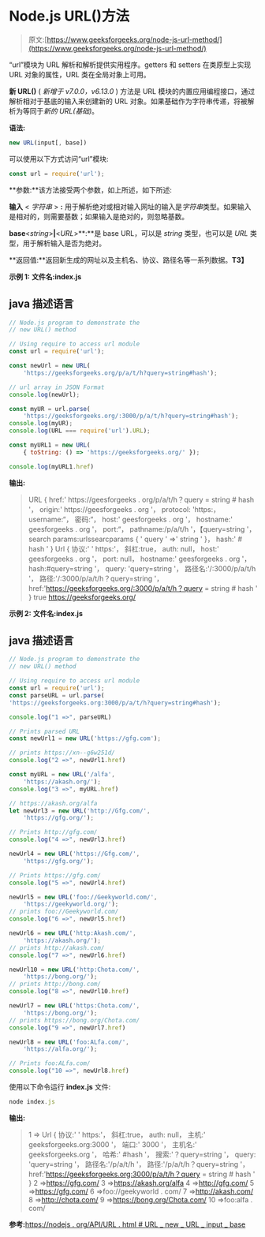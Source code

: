 # Node.js URL()方法

> 原文:[https://www.geeksforgeeks.org/node-js-url-method/](https://www.geeksforgeeks.org/node-js-url-method/)

“url”模块为 URL 解析和解析提供实用程序。getters 和 setters 在类原型上实现 URL 对象的属性，URL 类在全局对象上可用。

**新 URL()** ( *新增于 v7.0.0，v6.13.0* ) 方法是 URL 模块的内置应用编程接口，通过解析相对于基底的输入来创建新的 URL 对象。如果基础作为字符串传递，将被解析为等同于*新的 URL(基础)*。

**语法:**

```js
new URL(input[, base])
```

可以使用以下方式访问“url”模块:

```js
const url = require('url');
```

**参数:**该方法接受两个参数，如上所述，如下所述:

**输入** < *字符串* > **:** 用于解析绝对或相对输入网址的输入是*字符串*类型。如果输入是相对的，则需要基数；如果输入是绝对的，则忽略基数。

**base**<*string*>**|**<*URL*>**:**是 base URL，可以是 *string* 类型，也可以是 *URL* 类型，用于解析输入是否为绝对。

**返回值:**返回新生成的网址以及主机名、协议、路径名等一系列数据。**T3】**

**示例 1:** **文件名:index.js**

## java 描述语言

```js
// Node.js program to demonstrate the 
// new URL() method 

// Using require to access url module 
const url = require('url');

const newUrl = new URL(
    'https://geeksforgeeks.org/p/a/t/h?query=string#hash');

// url array in JSON Format
console.log(newUrl);

const myUR = url.parse(
    'https://geeksforgeeks.org/:3000/p/a/t/h?query=string#hash');
console.log(myUR);
console.log(URL === require('url').URL);

const myURL1 = new URL(
    { toString: () => 'https://geeksforgeeks.org/' });

console.log(myURL1.href)
```

**输出:**

> URL {
> href:' https://geesforgeeks . org/p/a/t/h？query = string # hash '，
> origin:' https://geesforgeeks . org '，
> protocol: 'https:，
> username:“，
> 密码:“，
> host:' geesforgeeks . org '，
> hostname:' geesforgeeks . org '，
> port:“，
> pathname:/p/a/t/h '，【query=string '，
> search params:urlssearcparams { ' query ' =>' string ' }，
> hash:' # hash '
> }
> Url {
> 协议:' ' https:'，
> 斜杠:true，
> auth: null，
> host:' geesforgeeks . org '，
> port: null，
> hostname:' geesforgeeks . org '，
> hash:#query=string '，
> query: 'query=string '，
> 路径名:'/:3000/p/a/t/h '，
> 路径:'/:3000/p/a/t/h？query=string '，
> href:'https://geeksforgeeks.org/:3000/p/a/t/h？query = string # hash '
> }
> true
> https://geeksforgeeks.org/

**示例 2:** **文件名:index.js**

## java 描述语言

```js
// Node.js program to demonstrate the 
// new URL() method 

// Using require to access url module 
const url = require('url');
const parseURL = url.parse(
'https://geeksforgeeks.org:3000/p/a/t/h?query=string#hash');

console.log("1 =>", parseURL)

// Prints parsed URL
const newUrl1 = new URL('https://gfg.com');

// prints https://xn--g6w251d/
console.log("2 =>", newUrl1.href)

const myURL = new URL('/alfa',
    'https://akash.org/');
console.log("3 =>", myURL.href)

// https://akash.org/alfa
let newUrl3 = new URL('http://Gfg.com/',
    'https://gfg.org/');

// Prints http://gfg.com/
console.log("4 =>", newUrl3.href)

newUrl4 = new URL('https://Gfg.com/',
    'https://gfg.org/');

// Prints https://gfg.com/
console.log("5 =>", newUrl4.href)

newUrl5 = new URL('foo://Geekyworld.com/',
    'https://geekyworld.org/');
// prints foo://Geekyworld.com/
console.log("6 =>", newUrl5.href)

newUrl6 = new URL('http:Akash.com/',
    'https://akash.org/');
// prints http://akash.com/
console.log("7 =>", newUrl6.href)

newUrl10 = new URL('http:Chota.com/',
    'https://bong.org/');
// prints http://bong.com/
console.log("8 =>", newUrl10.href)

newUrl7 = new URL('https:Chota.com/',
    'https://bong.org/');
// prints https://bong.org/Chota.com/
console.log("9 =>", newUrl7.href)

newUrl8 = new URL('foo:ALfa.com/',
    'https://alfa.org/');

// Prints foo:ALfa.com/
console.log("10 =>", newUrl8.href)
```

使用以下命令运行 **index.js** 文件:

```js
node index.js
```

**输出:**

> 1 => Url {
> 协议:' ' https:'，
> 斜杠:true，
> auth: null，
> 主机:' geeksforgeeks.org:3000 '，
> 端口:' 3000 '，
> 主机名:' geeksforgeeks.org '，
> 哈希:' #hash '，
> 搜索:'？query=string '，
> query: 'query=string '，
> 路径名:'/p/a/t/h '，
> 路径:'/p/a/t/h？query=string '，
> href:'https://geeksforgeeks.org:3000/p/a/t/h？query = string # hash '
> }
> 2 =>https://gfg.com/
> 3 =>https://akash.org/alfa
> 4 =>http://gfg.com/
> 5 =>https://gfg.com/
> 6 =>foo://geekyworld . com/
> 7 =>http://akash.com/
> 8 =>http://chota.com/
> 9 =>https://bong.org/Chota.com/
> 10 =>foo:alfa . com/

**参考:**[https://nodejs . org/API/URL . html # URL _ new _ URL _ input _ base](https://nodejs.org/api/url.html#url_new_url_input_base)